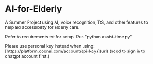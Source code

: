 # AI-for-Elderly
A Summer Project using AI, voice recognition, TtS, and other features to help aid accessibility for elderly care.

Refer to requirements.txt for setup. Run "python assist-time.py"

Please use personal key instead when using: [https://platform.openai.com/account/api-keys](url) (need to sign in to chatgpt account first.)
